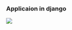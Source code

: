 ### Applicaion in django
<img src="https://cdn.educba.com/academy/wp-content/uploads/2019/12/applications-of-django.jpg">
